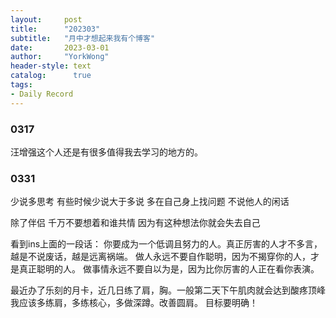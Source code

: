 ```yaml
---
layout:     post
title:      "202303"
subtitle:   "月中才想起来我有个博客"
date:       2023-03-01
author:     "YorkWong"
header-style: text
catalog:      true
tags:
- Daily Record
---
```

### 0317
汪增强这个人还是有很多值得我去学习的地方的。

### 0331
少说多思考
有些时候少说大于多说
多在自己身上找问题
不说他人的闲话

除了伴侣
千万不要想着和谁共情
因为有这种想法你就会失去自己

看到ins上面的一段话：
你要成为一个低调且努力的人。真正厉害的人才不多言，越是不说废话，越是远离祸端。
做人永远不要自作聪明，因为不揭穿你的人，才是真正聪明的人。
做事情永远不要自以为是，因为比你厉害的人正在看你表演。

最近办了乐刻的月卡，近几日练了肩，胸。一般第二天下午肌肉就会达到酸疼顶峰  
我应该多练肩，多练核心，多做深蹲。改善圆肩。
目标要明确！
